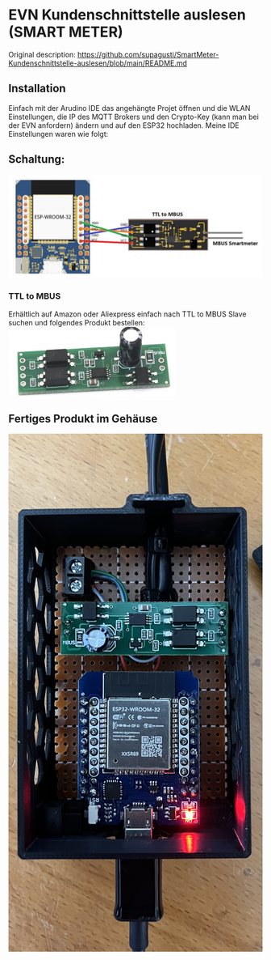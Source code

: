# EVN Kundenschnittstelle auslesen (SMART METER)
Original description:
https://github.com/supagusti/SmartMeter-Kundenschnittstelle-auslesen/blob/main/README.md

<h2>Installation</h2>

Einfach mit der Arudino IDE das angehängte Projet öffnen und die WLAN Einstellungen, die IP des MQTT Brokers und den Crypto-Key (kann man bei der EVN anfordern) ändern und auf den ESP32 hochladen. Meine IDE Einstellungen waren wie folgt:

<h2>Schaltung:</h2>

![alt text](https://github.com/supagusti/SmartMeter-Kundenschnittstelle-auslesen/blob/main/Schaltung_2024-08-08.JPG)

<h3>TTL to MBUS</h3>

Erhältlich auf Amazon oder Aliexpress einfach nach TTL to MBUS Slave suchen und folgendes Produkt bestellen:
![alt text](https://github.com/supagusti/SmartMeter-Kundenschnittstelle-auslesen/blob/main/TTL%20to%20MBUS.JPG)

<h2>Fertiges Produkt im Gehäuse</h2>

![alt text](https://github.com/supagusti/SmartMeter-Kundenschnittstelle-auslesen/blob/main/fertiges_Projekt.jpg)
